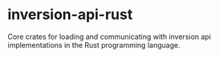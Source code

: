 # inversion-api-rust
Core crates for loading and communicating with inversion api implementations in the Rust programming language.
